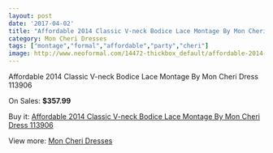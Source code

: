```yaml
---
layout: post
date: '2017-04-02'
title: "Affordable 2014 Classic V-neck Bodice Lace Montage By Mon Cheri Dress 113906"
category: Mon Cheri Dresses
tags: ["montage","formal","affordable","party","cheri"]
image: http://www.neoformal.com/14472-thickbox_default/affordable-2014-classic-v-neck-bodice-lace-montage-by-mon-cheri-dress-113906.jpg
---
```

Affordable 2014 Classic V-neck Bodice Lace Montage By Mon Cheri Dress 113906

On Sales: **$357.99**
<a href="https://www.neoformal.com/en/mon-cheri-dresses/4937-affordable-2014-classic-v-neck-bodice-lace-montage-by-mon-cheri-dress-113906.html"><amp-img layout="responsive" width="600" height="600" src="//www.neoformal.com/14472-thickbox_default/affordable-2014-classic-v-neck-bodice-lace-montage-by-mon-cheri-dress-113906.jpg" alt="Affordable 2014 Classic V-neck Bodice Lace Montage By Mon Cheri Dress 113906 0" /></a>
<a href="https://www.neoformal.com/en/mon-cheri-dresses/4937-affordable-2014-classic-v-neck-bodice-lace-montage-by-mon-cheri-dress-113906.html"><amp-img layout="responsive" width="600" height="600" src="//www.neoformal.com/14473-thickbox_default/affordable-2014-classic-v-neck-bodice-lace-montage-by-mon-cheri-dress-113906.jpg" alt="Affordable 2014 Classic V-neck Bodice Lace Montage By Mon Cheri Dress 113906 1" /></a>

Buy it: [Affordable 2014 Classic V-neck Bodice Lace Montage By Mon Cheri Dress 113906](https://www.neoformal.com/en/mon-cheri-dresses/4937-affordable-2014-classic-v-neck-bodice-lace-montage-by-mon-cheri-dress-113906.html "Affordable 2014 Classic V-neck Bodice Lace Montage By Mon Cheri Dress 113906")

View more: [Mon Cheri Dresses](https://www.neoformal.com/en/59-mon-cheri-dresses "Mon Cheri Dresses")